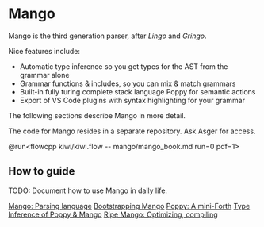# Mango

Mango is the third generation parser, after *Lingo* and *Gringo*.

Nice features include:

- Automatic type inference so you get types for the AST from the grammar alone
- Grammar functions & includes, so you can mix & match grammars
- Built-in fully turing complete stack language Poppy for semantic actions
- Export of VS Code plugins with syntax highlighting for your grammar

The following sections describe Mango in more detail.

The code for Mango resides in a separate repository. Ask Asger for access.

@run<flowcpp kiwi/kiwi.flow -- mango/mango_book.md run=0 pdf=1>

## How to guide

TODO: Document how to use Mango in daily life.

[Mango: Parsing language](mango/mango.md)
[Bootstrapping Mango](mango/mango2.md)
[Poppy: A mini-Forth](poppy/poppy.md)
[Type Inference of Poppy & Mango](poppy/poppy2.md)
[Ripe Mango: Optimizing, compiling](mango/mango3.md)

